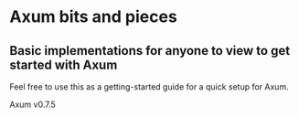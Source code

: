# Axum bits and pieces

## Basic implementations for anyone to view to get started with Axum

Feel free to use this as a getting-started guide for a quick setup for Axum.

Axum v0.7.5